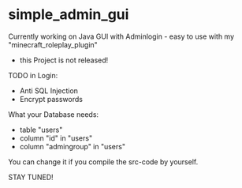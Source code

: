 # simple_admin_gui
Currently working on Java GUI with Adminlogin - easy to use with my "minecraft_roleplay_plugin"

+ this Project is not released!

TODO in Login:
 + Anti SQL Injection
 + Encrypt passwords

What your Database needs:
 + table "users"
 + column "id" in "users"
 + column "admingroup" in "users"
 
 You can change it if you compile the src-code by yourself.
 
 STAY TUNED!
